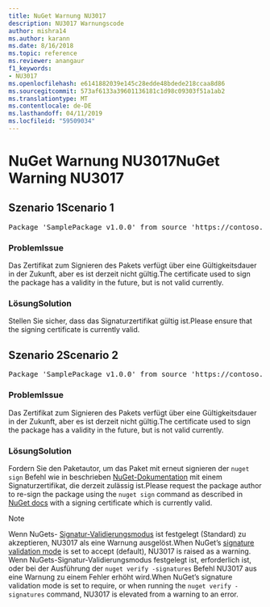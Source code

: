 ```yaml
---
title: NuGet Warnung NU3017
description: NU3017 Warnungscode
author: mishra14
ms.author: karann
ms.date: 8/16/2018
ms.topic: reference
ms.reviewer: anangaur
f1_keywords:
- NU3017
ms.openlocfilehash: e6141882039e145c28edde48bdede218ccaa8d86
ms.sourcegitcommit: 573af6133a39601136181c1d98c09303f51a1ab2
ms.translationtype: MT
ms.contentlocale: de-DE
ms.lasthandoff: 04/11/2019
ms.locfileid: "59509034"
---
```

# <a name="nuget-warning-nu3017"></a><span data-ttu-id="07c80-103">NuGet Warnung NU3017</span><span class="sxs-lookup"><span data-stu-id="07c80-103">NuGet Warning NU3017</span></span>

## <a name="scenario-1"></a><span data-ttu-id="07c80-104">Szenario 1</span><span class="sxs-lookup"><span data-stu-id="07c80-104">Scenario 1</span></span>

<pre>Package 'SamplePackage v1.0.0' from source 'https://contoso.com/index.json': The signing certificate is not yet valid.</pre>

### <a name="issue"></a><span data-ttu-id="07c80-105">Problem</span><span class="sxs-lookup"><span data-stu-id="07c80-105">Issue</span></span>

<span data-ttu-id="07c80-106">Das Zertifikat zum Signieren des Pakets verfügt über eine Gültigkeitsdauer in der Zukunft, aber es ist derzeit nicht gültig.</span><span class="sxs-lookup"><span data-stu-id="07c80-106">The certificate used to sign the package has a validity in the future, but is not valid currently.</span></span>


### <a name="solution"></a><span data-ttu-id="07c80-107">Lösung</span><span class="sxs-lookup"><span data-stu-id="07c80-107">Solution</span></span>

<span data-ttu-id="07c80-108">Stellen Sie sicher, dass das Signaturzertifikat gültig ist.</span><span class="sxs-lookup"><span data-stu-id="07c80-108">Please ensure that the signing certificate is currently valid.</span></span>



## <a name="scenario-2"></a><span data-ttu-id="07c80-109">Szenario 2</span><span class="sxs-lookup"><span data-stu-id="07c80-109">Scenario 2</span></span>

<pre>Package 'SamplePackage v1.0.0' from source 'https://contoso.com/index.json': The primary signature's certificate is not yet valid.</pre>

### <a name="issue"></a><span data-ttu-id="07c80-110">Problem</span><span class="sxs-lookup"><span data-stu-id="07c80-110">Issue</span></span>

<span data-ttu-id="07c80-111">Das Zertifikat zum Signieren des Pakets verfügt über eine Gültigkeitsdauer in der Zukunft, aber es ist derzeit nicht gültig.</span><span class="sxs-lookup"><span data-stu-id="07c80-111">The certificate used to sign the package has a validity in the future, but is not valid currently.</span></span>


### <a name="solution"></a><span data-ttu-id="07c80-112">Lösung</span><span class="sxs-lookup"><span data-stu-id="07c80-112">Solution</span></span>

<span data-ttu-id="07c80-113">Fordern Sie den Paketautor, um das Paket mit erneut signieren der `nuget sign` Befehl wie in beschrieben [NuGet-Dokumentation](https://docs.microsoft.com/en-us/nuget/create-packages/sign-a-package) mit einem Signaturzertifikat, die derzeit zulässig ist.</span><span class="sxs-lookup"><span data-stu-id="07c80-113">Please request the package author to re-sign the package using the `nuget sign` command as described in [NuGet docs](https://docs.microsoft.com/en-us/nuget/create-packages/sign-a-package) with a signing certificate which is currently valid.</span></span>


> [!Note]
> <span data-ttu-id="07c80-114">Wenn NuGets- [Signatur-Validierungsmodus](https://docs.microsoft.com/en-us/nuget/consume-packages/installing-signed-packages#configure-package-signature-requirements) ist festgelegt (Standard) zu akzeptieren, NU3017 als eine Warnung ausgelöst.</span><span class="sxs-lookup"><span data-stu-id="07c80-114">When NuGet’s [signature validation mode](https://docs.microsoft.com/en-us/nuget/consume-packages/installing-signed-packages#configure-package-signature-requirements) is set to accept (default), NU3017 is raised as a warning.</span></span> <span data-ttu-id="07c80-115">Wenn NuGets-Signatur-Validierungsmodus festgelegt ist, erforderlich ist, oder bei der Ausführung der `nuget verify -signatures` Befehl NU3017 aus eine Warnung zu einem Fehler erhöht wird.</span><span class="sxs-lookup"><span data-stu-id="07c80-115">When NuGet’s signature validation mode is set to require, or when running the `nuget verify -signatures` command, NU3017 is elevated from a warning to an error.</span></span> 